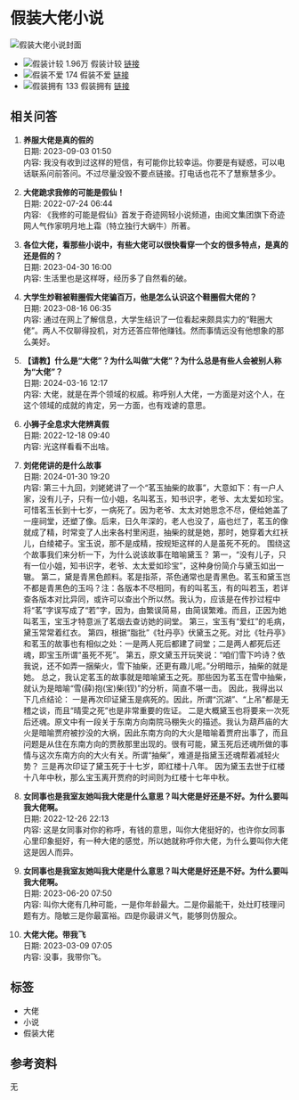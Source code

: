 # 假装大佬小说

![假装大佬小说封面](https://imagev2.xmcdn.com/storages/4fab-audiofreehighqps/6F/A2/CKwRIJEFA4mXAAArcgDePsCY.png)

- ![假装计较](https://imagev2.xmcdn.com/group31/M09/76/CB/wKgJSVoJKO_TIKOGAAgS-8zRREs556.jpg!op_type=5&device_type=ios&name=web_meduim&upload_type=cover) 1.96万 假装计较 [链接](https://m.ximalaya.com/album/11543713)
- ![假装不爱](https://imagev2.xmcdn.com/group58/M0B/D5/30/wKgLc1y2o9rASvnWAAJyxJAUd4k935.jpg!op_type=5&device_type=ios&name=web_meduim&upload_type=cover) 174 假装不爱 [链接](https://m.ximalaya.com/album/22833437)
- ![假装拥有](https://imagev2.xmcdn.com/group59/M05/7A/72/wKgLely-pAiSUGdMABMMLbblCEQ395.jpg!op_type=5&device_type=ios&name=web_meduim&upload_type=cover) 133 假装拥有 [链接](https://m.ximalaya.com/album/23000361)

## 相关问答

1. **养服大佬是真的假的**  
   日期: 2023-09-03 01:50  
   内容: 我没有收到过这样的短信，有可能你比较幸运。你要是有疑惑，可以电话联系问前答问。不过尽量没毁不要点链接。打电话也花不了慧察慧多少。

2. **大佬跪求我修的可能是假仙！**  
   日期: 2022-07-24 06:44  
   内容: 《我修的可能是假仙》首发于奇迹网轻小说频道，由阅文集团旗下奇迹网人气作家明月地上霜（特立独行大蜗牛）所著。

3. **各位大佬，看那些小说中，有些大佬可以很快看穿一个女的很多特点，是真的还是假的？**  
   日期: 2023-04-30 16:00  
   内容: 生活里也是这样呀，经历多了自然看的破。

4. **大学生炒鞋被鞋圈假大佬骗百万，他是怎么认识这个鞋圈假大佬的？**  
   日期: 2023-08-16 06:35  
   内容: 通过在网上了解信息，大学生结识了一位看起来颇具实力的“鞋圈大佬”。两人不仅聊得投机，对方还答应带他赚钱。然而事情远没有他想象的那么美好。

5. **【请教】什么是“大佬”？为什么叫做“大佬”？为什么总是有些人会被别人称为“大佬”？**  
   日期: 2024-03-16 12:17  
   内容: 大佬，就是在弄个领域的权威。称呼别人大佬，一方面是对这个人，在这个领域的成就的肯定，另一方面，也有戏谑的意思。

6. **小狮子全息求大佬辨真假**  
   日期: 2022-12-18 09:40  
   内容: 光这样看看不出啥。

7. **刘佬佬讲的是什么故事**  
   日期: 2024-01-30 19:20  
   内容: 第三十九回，刘姥姥讲了一个“茗玉抽柴的故事”，大意如下：有一户人家，没有儿子，只有一位小姐，名叫茗玉，知书识字，老爷、太太爱如珍宝。可惜茗玉长到十七岁，一病死了。因为老爷、太太对她思念不尽，便给她盖了一座祠堂，还塑了像。后来，日久年深的，老人也没了，庙也烂了，茗玉的像就成了精，时常变了人出来各村里闲逛，抽柴的就是她，那时，她穿着大红袄儿，白绫裙子。宝玉说，那不是成精，按规矩这样的人是虽死不死的。 围绕这个故事我们来分析一下，为什么说该故事在暗喻黛玉？ 第一，“没有儿子，只有一位小姐，知书识字，老爷、太太爱如珍宝”，这种身份简介与黛玉如出一辙。 第二，黛是青黑色颜料。茗是指茶，茶色通常也是青黑色。茗玉和黛玉岂不都是青黑色的玉吗？注：各版本不尽相同，有的叫茗玉，有的叫若玉，若详查各版本对比异同，或许可以查出个所以然。我认为，应该是在传抄过程中将“茗”字误写成了“若”字，因为，由繁误简易，由简误繁难。而且，正因为她叫茗玉，宝玉才特意派了茗烟去查访她的祠堂。 第三，宝玉有“爱红”的毛病，黛玉常常着红衣。 第四，根据“脂批”《牡丹亭》伏黛玉之死。对比《牡丹亭》和茗玉的故事也有相似之处：一是两人死后都建了祠堂；二是两人都死后还魂，即宝玉所谓“虽死不死”。 第五，原文黛玉开玩笑说：“咱们雪下吟诗？依我说，还不如弄一捆柴火，雪下抽柴，还更有趣儿呢。”分明暗示，抽柴的就是她。 总之，我认定茗玉的故事就是暗喻黛玉之死。那些因为茗玉在雪中抽柴，就认为是暗喻“雪(薛)抱(宝)柴(钗)”的分析，简直不堪一击。 因此，我得出以下几点结论： 一是再次印证黛玉是病死的。因此，所谓“沉湖”、“上吊”都是无稽之谈，而且“晴雯之死”也是非常重要的佐证。 二是大概黛玉也将要来一次死后还魂。原文中有一段关于东南方向南院马棚失火的描述。我认为葫芦庙的大火是暗喻贾府被抄没的大祸，因此东南方向的大火是暗喻着贾府出事了，而且问题是从住在东南方向的贾赦那里出现的。很有可能，黛玉死后还魂所做的事情与这次东南方向的大火有关。所谓“抽柴”，难道是指黛玉还魂帮着减轻火势？ 三是再次印证了黛玉死于十七岁，即红楼十八年。 因为黛玉去世于红楼十八年中秋，那么宝玉离开贾府的时间则为红楼十七年中秋。

8. **女同事也是我室友她叫我大佬是什么意思？叫大佬是好还是不好。为什么要叫我大佬啊。**  
   日期: 2022-12-26 22:13  
   内容: 这是女同事对你的称呼，有钱的意思，叫你大佬挺好的，也许你女同事心里印象挺好，有一种大佬的感觉，所以她就称呼你大佬，为什么要叫你大佬这是因人而异。

9. **女同事也是我室友她叫我大佬是什么意思？叫大佬是好还是不好。为什么要叫我大佬啊。**  
   日期: 2023-06-20 07:50  
   内容: 叫你大佬有几种可能，一是你年龄最大。二是你最能干，处灶盯枝理问题有方。隐敏三是你最富裕。四是你最讲义气，能够则仿服众。

10. **大佬大佬。带我飞**  
    日期: 2023-03-09 07:05  
    内容: 没事，我带你飞。

## 标签
- 大佬
- 小说
- 假装大佬

## 参考资料
无